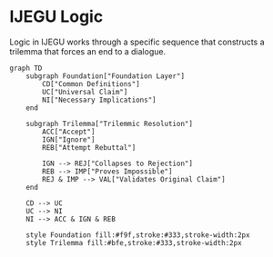 # IJEGU Logic
Logic in IJEGU works through a specific sequence that constructs a trilemma that forces an end to a dialogue.
```mermaid
graph TD
    subgraph Foundation["Foundation Layer"]
        CD["Common Definitions"]
        UC["Universal Claim"]
        NI["Necessary Implications"]
    end

    subgraph Trilemma["Trilemmic Resolution"]
        ACC["Accept"]
        IGN["Ignore"]
        REB["Attempt Rebuttal"]
        
        IGN --> REJ["Collapses to Rejection"]
        REB --> IMP["Proves Impossible"]
        REJ & IMP --> VAL["Validates Original Claim"]
    end

    CD --> UC
    UC --> NI
    NI --> ACC & IGN & REB

    style Foundation fill:#f9f,stroke:#333,stroke-width:2px
    style Trilemma fill:#bfe,stroke:#333,stroke-width:2px
```
